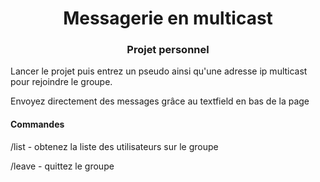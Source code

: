 <h1 align="center">Messagerie en multicast</h1>
<h3 align="center">Projet personnel</h3>

<p align="left">Lancer le projet puis entrez un pseudo ainsi qu'une adresse ip multicast pour rejoindre le groupe.</p>

<p align="left">Envoyez directement des messages grâce au textfield en bas de la page</p>

<h4 align="left">Commandes</h4>
<p align="left">/list - obtenez la liste des utilisateurs sur le groupe</p>
<p align="left">/leave - quittez le groupe</p>